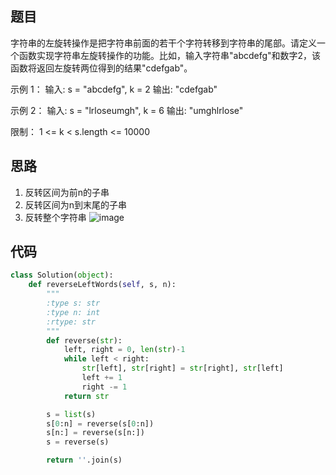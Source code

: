 题目
----
字符串的左旋转操作是把字符串前面的若干个字符转移到字符串的尾部。请定义一个函数实现字符串左旋转操作的功能。比如，输入字符串"abcdefg"和数字2，该函数将返回左旋转两位得到的结果"cdefgab"。

示例 1：
输入: s = "abcdefg", k = 2
输出: "cdefgab"

示例 2：
输入: s = "lrloseumgh", k = 6
输出: "umghlrlose"

限制：
1 <= k < s.length <= 10000

思路
----
1. 反转区间为前n的子串
2. 反转区间为n到末尾的子串
3. 反转整个字符串
![image](https://user-images.githubusercontent.com/62086490/145578634-3d9aacf2-06bc-4f70-a9ae-85eb865106a1.png)


代码
----
```python
class Solution(object):
    def reverseLeftWords(self, s, n):
        """
        :type s: str
        :type n: int
        :rtype: str
        """
        def reverse(str):
            left, right = 0, len(str)-1
            while left < right:
                str[left], str[right] = str[right], str[left]
                left += 1
                right -= 1
            return str

        s = list(s)
        s[0:n] = reverse(s[0:n])
        s[n:] = reverse(s[n:])
        s = reverse(s)

        return ''.join(s)
```
